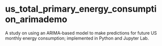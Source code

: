 # us_total_primary_energy_consumption_arimademo
A study on using an ARIMA-based model to make predictions for future US monthly energy consumption; implemented in Python and Jupyter Lab.
